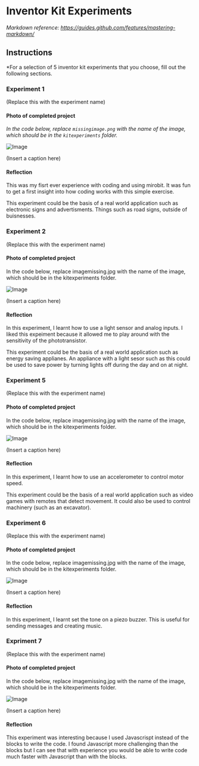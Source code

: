 # Inventor Kit Experiments

*Markdown reference: https://guides.github.com/features/mastering-markdown/*

## Instructions ##

*For a selection of 5 inventor kit experiments that you choose, fill out the following sections.

### Experiment 1 ###

(Replace this with the experiment name)

#### Photo of completed project ####
*In the code below, replace `missingimage.png` with the name of the image, which should be in the `kitexperiments` folder.*

![Image](1.png)

(Insert a caption here)

#### Reflection ####

This was my fisrt ever experience with coding and using mirobit. It was fun to get a first insight into how coding works with this simple exercise. 

This experiment could be the basis of a real world application such as electronic signs and advertisments. Things such as road signs, outside of buisnesses.

### Experiment 2 ###

(Replace this with the experiment name)

#### Photo of completed project ####
In the code below, replace imagemissing.jpg with the name of the image, which should be in the kitexperiments folder.

![Image](2.png)

(Insert a caption here)

#### Reflection ####

In this experiment, I learnt how to use a light sensor and analog inputs. I liked this expeiment because it allowed me to play around with the sensitivity of the phototransistor.

This experiment could be the basis of a real world application such as energy saving applianes. An appliance with a light sesor such as this could be used to save power by turning lights off during the day and on at night. 

### Experiment 5 ###

(Replace this with the experiment name)

#### Photo of completed project ####
In the code below, replace imagemissing.jpg with the name of the image, which should be in the kitexperiments folder.

![Image](5.JPG)

(Insert a caption here)

#### Reflection ####

In this experiment, I learnt how to use an accelerometer to control motor speed.

This experiment could be the basis of a real world application such as video games with remotes that detect movement. It could also be used to control machinery (such as an excavator).

### Experiment 6 ###

(Replace this with the experiment name)

#### Photo of completed project ####
In the code below, replace imagemissing.jpg with the name of the image, which should be in the kitexperiments folder.

![Image](6.png)

(Insert a caption here)

#### Reflection ####

In this experiment, I learnt set the tone on a piezo buzzer. This is useful for sending messages and creating music.



### Expriment 7 ###

(Replace this with the experiment name)

#### Photo of completed project ####
In the code below, replace imagemissing.jpg with the name of the image, which should be in the kitexperiments folder.

![Image](7.png)

(Insert a caption here)

#### Reflection ####

This experiment was interesting because I used Javascrispt instead of the blocks to write the code. I found Javascript more challenging than the blocks but I can see that with experience you would be able to write code much faster with Javascript than with the blocks.


